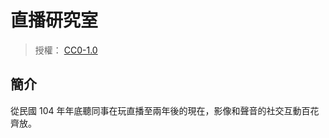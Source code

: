 直播研究室
=======


> 授權： [CC0-1.0](https://creativecommons.org/publicdomain/zero/1.0/deed.zh_TW)



## 簡介


從民國 104 年年底聽同事在玩直播至兩年後的現在，影像和聲音的社交互動百花齊放。

